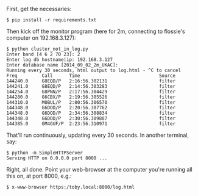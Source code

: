 
First, get the necessaries:

    $ pip install -r requirements.txt

Then kick off the monitor program (here for 2m, connecting to flossie's computer on 192.168.3.127):

    $ python cluster_not_in_log.py                                                               
    Enter band [4 6 2 70 23]: 2
    Enter log db hostname|ip: 192.168.3.127
    Enter database name [2014_09_02_2m_UKAC]:
    Running every 30 seconds, html output to log.html - ^C to cancel
    Freq         Call      Time                             Source                           
    144240.0     G8EQD/P   2:16:56.302131                   filter                           
    144241.0     G8EQD/P   2:14:56.303283                   filter                           
    144254.0     G8PNN/P   2:17:56.304429                   filter                           
    144280.0     G6CBX/P   2:19:56.305526                   filter                           
    144310.0     M0BUL/P   2:00:56.306570                   filter                           
    144348.0     G6DOD/P   2:20:56.307762                   filter                           
    144348.0     G6DOD/P   2:34:56.308834                   filter                           
    144348.0     G6DOD/P   2:30:56.309887                   filter                           
    144385.0     GM4GUF/P  2:23:56.310971                   filter   

That'll run continuously, updating every 30 seconds.  In another terminal, say:

    $ python -m SimpleHTTPServer
    Serving HTTP on 0.0.0.0 port 8000 ...

Right, all done.  Point your web-browser at the computer you're running all this on, at port 8000, e.g.:

    $ x-www-browser https:/toby.local:8000/log.html
